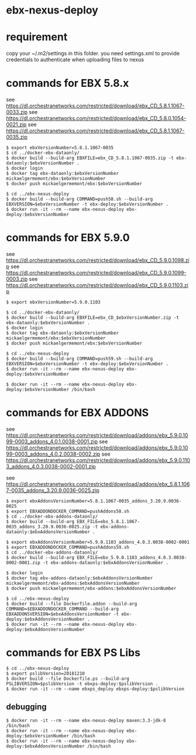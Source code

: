 # ebx-nexus-deploy

# requirement

copy your ~/.m2/settings in this folder. you need settings.xml to provide credentials to authenticate when uploading files to nexus

# commands for EBX 5.8.x

see https://dl.orchestranetworks.com/restricted/download/ebx_CD_5.8.1.1067-0033.zip
see https://dl.orchestranetworks.com/restricted/download/ebx_CD_5.8.0.1054-0021.zip
see https://dl.orchestranetworks.com/restricted/download/ebx_CD_5.8.1.1067-0035.zip

```
$ export ebxVersionNumber=5.8.1.1067-0035
$ cd ../docker-ebx-dataonly/
$ docker build --build-arg EBXFILE=ebx_CD_5.8.1.1067-0035.zip -t ebx-dataonly:$ebxVersionNumber .
$ docker login
$ docker tag ebx-dataonly:$ebxVersionNumber mickaelgermemont/ebx:$ebxVersionNumber
$ docker push mickaelgermemont/ebx:$ebxVersionNumber

$ cd ../ebx-nexus-deploy
$ docker build --build-arg COMMAND=push58.sh --build-arg EBXVERSION=$ebxVersionNumber -t ebx-deploy:$ebxVersionNumber .
$ docker run -it --rm --name ebx-nexus-deploy ebx-deploy:$ebxVersionNumber

```

# commands for EBX 5.9.0

see https://dl.orchestranetworks.com/restricted/download/ebx_CD_5.9.0.1098.zip
see https://dl.orchestranetworks.com/restricted/download/ebx_CD_5.9.0.1099-0003.zip
see https://dl.orchestranetworks.com/restricted/download/ebx_CD_5.9.0.1103.zip

```
$ export ebxVersionNumber=5.9.0.1103

$ cd ../docker-ebx-dataonly/
$ docker build --build-arg EBXFILE=ebx_CD_$ebxVersionNumber.zip -t ebx-dataonly:$ebxVersionNumber .
$ docker login
$ docker tag ebx-dataonly:$ebxVersionNumber mickaelgermemont/ebx:$ebxVersionNumber
$ docker push mickaelgermemont/ebx:$ebxVersionNumber

$ cd ../ebx-nexus-deploy
$ docker build --build-arg COMMAND=push59.sh --build-arg EBXVERSION=$ebxVersionNumber -t ebx-deploy:$ebxVersionNumber .
$ docker run -it --rm --name ebx-nexus-deploy ebx-deploy:$ebxVersionNumber

$ docker run -it --rm --name ebx-nexus-deploy ebx-deploy:$ebxVersionNumber /bin/bash

```

# commands for EBX ADDONS

see https://dl.orchestranetworks.com/restricted/download/addons/ebx_5.9.0.1099-0003_addons_4.0.1.0038-0001.zip
see https://dl.orchestranetworks.com/restricted/download/addons/ebx_5.9.0.1099-0003_addons_4.0.2.0038-0002.zip
see https://dl.orchestranetworks.com/restricted/download/addons/ebx_5.9.0.1103_addons_4.0.3.0038-0002-0001.zip

see https://dl.orchestranetworks.com/restricted/download/addons/ebx_5.8.1.1067-0035_addons_3.20.9.0036-0025.zip

```
$ export ebxAddonsVersionNumber=5.8.1.1067-0035_addons_3.20.9.0036-0025
$ export EBXADDONDOCKER_COMMAND=pushAddons58.sh
$ cd ../docker-ebx-addons-dataonly/
$ docker build --build-arg EBX_FILE=ebx_5.8.1.1067-0035_addons_3.20.9.0036-0025.zip -t ebx-addons-dataonly:$ebxAddonsVersionNumber .

$ export ebxAddonsVersionNumber=5.9.0.1103_addons_4.0.3.0038-0002-0001
$ export EBXADDONDOCKER_COMMAND=pushAddons59.sh
$ cd ../docker-ebx-addons-dataonly/
$ docker build --build-arg EBX_FILE=ebx_5.9.0.1103_addons_4.0.3.0038-0002-0001.zip -t ebx-addons-dataonly:$ebxAddonsVersionNumber .

$ docker login
$ docker tag ebx-addons-dataonly:$ebxAddonsVersionNumber mickaelgermemont/ebx-addons:$ebxAddonsVersionNumber
$ docker push mickaelgermemont/ebx-addons:$ebxAddonsVersionNumber
```

```
$ cd ../ebx-nexus-deploy
$ docker build --file Dockerfile.addon --build-arg COMMAND=$EBXADDONDOCKER_COMMAND --build-arg EBXADDONSVERSION=$ebxAddonsVersionNumber -t ebx-deploy:$ebxAddonsVersionNumber .
$ docker run -it --rm --name ebx-nexus-deploy ebx-deploy:$ebxAddonsVersionNumber
```

# commands for EBX PS Libs

```
$ cd ../ebx-nexus-deploy
$ export pslibVersion=20181210
$ docker build --file Dockerfile.ps --build-arg PSLIBVERSION=$pslibVersion -t ebxps-deploy:$pslibVersion .
$ docker run -it --rm --name ebxps_deploy ebxps-deploy:$pslibVersion
```

## debugging

```
$ docker run -it --rm --name ebx-nexus-deploy maven:3.3-jdk-8 /bin/bash
$ docker run -it --rm --name ebx-nexus-deploy ebx-deploy:$ebxVersionNumber /bin/bash
$ docker run -it --rm --name ebx-nexus-deploy ebx-deploy:$ebxAddonsVersionNumber /bin/bash
```
